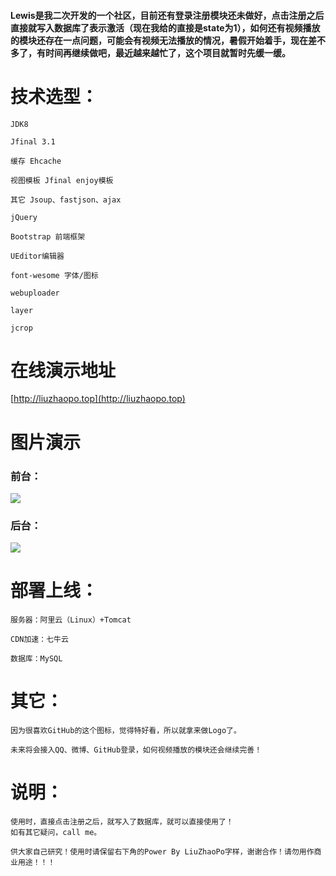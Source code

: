 #### Lewis是我二次开发的一个社区，目前还有登录注册模块还未做好，点击注册之后直接就写入数据库了表示激活（现在我给的直接是state为1），如何还有视频播放的模块还存在一点问题，可能会有视频无法播放的情况，暑假开始着手，现在差不多了，有时间再继续做吧，最近越来越忙了，这个项目就暂时先缓一缓。

# 技术选型：

    JDK8

    Jfinal 3.1

    缓存 Ehcache

    视图模板 Jfinal enjoy模板

    其它 Jsoup、fastjson、ajax

    jQuery

    Bootstrap 前端框架

    UEditor编辑器

    font-wesome 字体/图标

    webuploader

    layer

    jcrop

# 在线演示地址
[http://liuzhaopo.top](http://liuzhaopo.top)

# 图片演示
### 前台：
![](https://github.com/liuzhaopo/Lewis-Club/blob/master/sql/Lewis%E7%A4%BE%E5%8C%BA1.PNG?raw=true)
### 后台：
![](https://github.com/liuzhaopo/Lewis-Club/blob/master/sql/Lewis%E7%A4%BE%E5%8C%BA8.PNG?raw=true)


# 部署上线：

    服务器：阿里云（Linux）+Tomcat

    CDN加速：七牛云

    数据库：MySQL


# 其它：

    因为很喜欢GitHub的这个图标，觉得特好看，所以就拿来做Logo了。

    未来将会接入QQ、微博、GitHub登录，如何视频播放的模块还会继续完善！


# 说明：

    使用时，直接点击注册之后，就写入了数据库，就可以直接使用了！
    如有其它疑问，call me。
    
    供大家自己研究！使用时请保留右下角的Power By LiuZhaoPo字样，谢谢合作！请勿用作商业用途！！！
